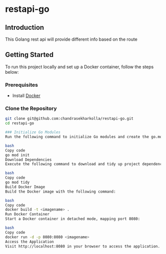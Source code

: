 # restapi-go

## Introduction

This Golang rest api will provide different info based on the route

## Getting Started

To run this project locally and set up a Docker container, follow the steps below:

### Prerequisites

- Install [Docker](https://docs.docker.com/get-docker/)

### Clone the Repository

```bash
git clone git@github.com:chandrasekharkolla/restapi-go.git
cd restapi-go

### Initialize Go Modules
Run the following command to initialize Go modules and create the go.mod file:

bash
Copy code
go mod init
Download Dependencies
Execute the following command to download and tidy up project dependencies:

bash
Copy code
go mod tidy
Build Docker Image
Build the Docker image with the following command:

bash
Copy code
docker build -t <imagename> .
Run Docker Container
Start a Docker container in detached mode, mapping port 8080:

bash
Copy code
docker run -d -p 8080:8080 <imagename>
Access the Application
Visit http://localhost:8080 in your browser to access the application. Explore various routes as configured in the main.go file.